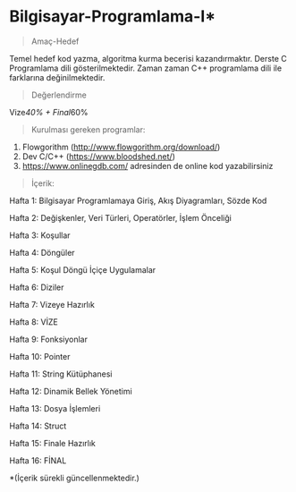 # Bilgisayar-Programlama-I*

>Amaç-Hedef

Temel hedef kod yazma, algoritma kurma becerisi kazandırmaktır. Derste C Programlama dili gösterilmektedir. Zaman zaman C++ programlama dili ile farklarına değinilmektedir.

>Değerlendirme

Vize*40% + Final*60% 

>Kurulması gereken programlar: 
1. Flowgorithm (http://www.flowgorithm.org/download/)
2. Dev C/C++ (https://www.bloodshed.net/) 
3. https://www.onlinegdb.com/ adresinden de online kod yazabilirsiniz

>İçerik:

Hafta 1: Bilgisayar Programlamaya Giriş, Akış Diyagramları, Sözde Kod

Hafta 2: Değişkenler, Veri Türleri, Operatörler, İşlem Önceliği

Hafta 3: Koşullar

Hafta 4: Döngüler

Hafta 5: Koşul Döngü İçiçe Uygulamalar

Hafta 6: Diziler

Hafta 7: Vizeye Hazırlık

Hafta 8: VİZE

Hafta 9: Fonksiyonlar

Hafta 10: Pointer

Hafta 11: String Kütüphanesi

Hafta 12: Dinamik Bellek Yönetimi

Hafta 13: Dosya İşlemleri

Hafta 14: Struct

Hafta 15: Finale Hazırlık

Hafta 16: FİNAL

*(İçerik sürekli güncellenmektedir.)
